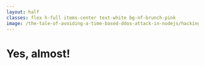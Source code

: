 ```yaml
---
layout: half
classes: flex h-full items-center text-white bg-nf-brunch-pink
image: /the-tale-of-avoiding-a-time-based-ddos-attack-in-nodejs/hacking.jpg
---
```


<h1 class="big-title big-title--white">Yes, almost!</h1>
